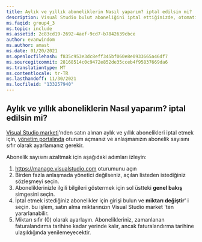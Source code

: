 ```yaml
---
title: Aylık ve yıllık aboneliklerin Nasıl yaparım? iptal edilsin mi?
description: Visual Studio bulut aboneliğini iptal ettiğinizde, otomatik yenilemeyi iptal etmiş olursunuz. Abonelik normal yenileme tarihine kadar devam eder...
ms.faqid: group4_3
ms.topic: include
ms.assetid: 2c83cd19-2692-4aef-9cd7-b7842639cbce
author: evanwindom
ms.author: amast
ms.date: 01/20/2021
ms.openlocfilehash: f835c953e3dc8eff345bf060e8e0933665a46df7
ms.sourcegitcommit: 28168514c0c9472e852de35cceb4f95837669da6
ms.translationtype: MT
ms.contentlocale: tr-TR
ms.lasthandoff: 11/30/2021
ms.locfileid: "133257940"
---
```

## <a name="how-do-i-cancel-monthly-and-annual-subscriptions"></a>Aylık ve yıllık aboneliklerin Nasıl yaparım? iptal edilsin mi?
[Visual Studio marketi](https://marketplace.visualstudio.com)'nden satın alınan aylık ve yıllık abonelikleri iptal etmek için, [yönetim portalında](https://manage.visualstudio.com) oturum açmanız ve anlaşmanızın abonelik sayısını sıfır olarak ayarlamanız gerekir.

Abonelik sayısını azaltmak için aşağıdaki adımları izleyin:
1.  https://manage.visualstudio.com oturumunu açın
2.  Birden fazla anlaşmada yönetici değilseniz, açılan listeden istediğiniz sözleşmeyi seçin.
3.  Aboneliklerinizle ilgili bilgileri göstermek için sol üstteki **genel bakış** simgesini seçin.
4.  İptal etmek istediğiniz abonelikler için girişi bulun ve **miktarı değiştir**' i seçin. bu işlem, satın alma miktarınızın Visual Studio market 'ten yararlanabilir. 
5.  Miktarı sıfır (0) olarak ayarlayın. Abonelikleriniz, zamanlanan faturalandırma tarihine kadar yerinde kalır, ancak faturalandırma tarihine ulaşıldığında yenilemeyecektir.

